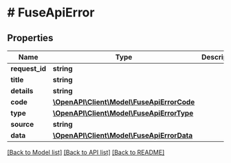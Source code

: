 # # FuseApiError

## Properties

Name | Type | Description | Notes
------------ | ------------- | ------------- | -------------
**request_id** | **string** |  |
**title** | **string** |  |
**details** | **string** |  |
**code** | [**\OpenAPI\Client\Model\FuseApiErrorCode**](FuseApiErrorCode.md) |  |
**type** | [**\OpenAPI\Client\Model\FuseApiErrorType**](FuseApiErrorType.md) |  |
**source** | **string** |  |
**data** | [**\OpenAPI\Client\Model\FuseApiErrorData**](FuseApiErrorData.md) |  | [optional]

[[Back to Model list]](../../README.md#models) [[Back to API list]](../../README.md#endpoints) [[Back to README]](../../README.md)
